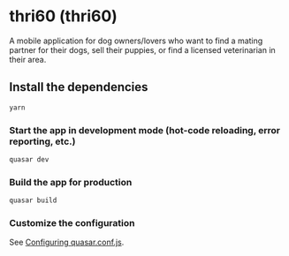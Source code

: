 # thri60 (thri60)

A mobile application for dog owners/lovers who want to find a mating partner for their dogs, sell their puppies, or find a licensed veterinarian in their area.

## Install the dependencies
```bash
yarn
```

### Start the app in development mode (hot-code reloading, error reporting, etc.)
```bash
quasar dev
```


### Build the app for production
```bash
quasar build
```

### Customize the configuration
See [Configuring quasar.conf.js](https://quasar.dev/quasar-cli/quasar-conf-js).
